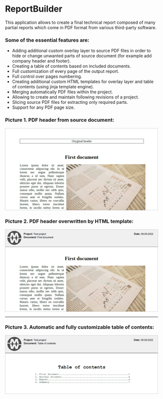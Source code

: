 # ReportBuilder

This application allows to create a final technical report composed of many partial reports which come in PDF format from various third-party software.

### Some of the essential features are:
- Adding additional custom overlay layer to source PDF files in order to hide or change unwanted parts of source document (for example add company header and footer).
- Creating a table of contents based on included documents.
- Full customization of every page of the output report.
- Full control over pages numbering.
- Creating additional custom HTML templates for overlay layer and table of contents (using jinja template engine).
- Merging automatically PDF files within the project.
- Allowing to create and maintain following revisions of a project.
- Slicing source PDF files for extracting only required parts.
- Support for any PDF page size.


### Picture 1. PDF header from source document:
![alt text](docs/pic1.png "Source PDF header")
### Picture 2. PDF header overwritten by HTML template:
![alt text](docs/pic2.png "Target PDF header")

---

### Picture 3. Automatic and fully customizable table of contents:
![alt text](docs/pic3.png "Automatic table of contents")
